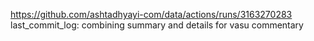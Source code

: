 https://github.com/ashtadhyayi-com/data/actions/runs/3163270283
last_commit_log: combining summary and details for vasu commentary